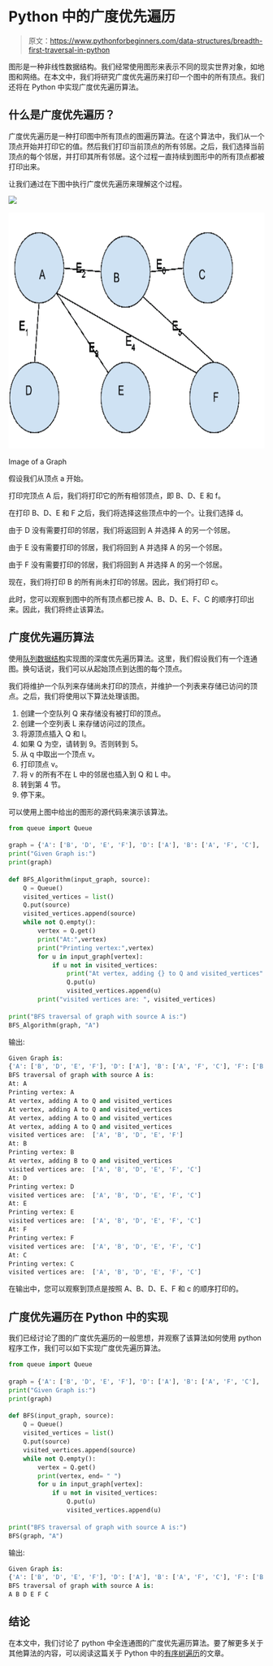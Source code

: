 # Python 中的广度优先遍历

> 原文：<https://www.pythonforbeginners.com/data-structures/breadth-first-traversal-in-python>

图形是一种非线性数据结构。我们经常使用图形来表示不同的现实世界对象，如地图和网络。在本文中，我们将研究广度优先遍历来打印一个图中的所有顶点。我们还将在 Python 中实现广度优先遍历算法。

## 什么是广度优先遍历？

广度优先遍历是一种打印图中所有顶点的图遍历算法。在这个算法中，我们从一个顶点开始并打印它的值。然后我们打印当前顶点的所有邻居。之后，我们选择当前顶点的每个邻居，并打印其所有邻居。这个过程一直持续到图形中的所有顶点都被打印出来。

让我们通过在下图中执行广度优先遍历来理解这个过程。

![](img/034cf5399a74b084b1f802b0539cdab1.png)

<noscript><img src="img/b6b6d889318681292967b2664aef2f67.png" alt="" width="720" height="465" data-original-src="https://lh6.googleusercontent.com/iiVHIGpE3k91Z6h905rcXZ9-cuKrzaCbKPkZIFqj_khdy1QCdJXkAQAJdUNAGlYCGBybv4aR6eBETBlC9frad_LFoWvrsJK0AXY78AC_YiSxe5FreMNino8jJfqqtlMqXUggth2H=s0"/></noscript>

Image of a Graph

假设我们从顶点 a 开始。

打印完顶点 A 后，我们将打印它的所有相邻顶点，即 B、D、E 和 f。

在打印 B、D、E 和 F 之后，我们将选择这些顶点中的一个。让我们选择 d。

由于 D 没有需要打印的邻居，我们将返回到 A 并选择 A 的另一个邻居。

由于 E 没有需要打印的邻居，我们将回到 A 并选择 A 的另一个邻居。

由于 F 没有需要打印的邻居，我们将回到 A 并选择 A 的另一个邻居。

现在，我们将打印 B 的所有尚未打印的邻居。因此，我们将打印 c。

此时，您可以观察到图中的所有顶点都已按 A、B、D、E、F、C 的顺序打印出来。因此，我们将终止该算法。

## 广度优先遍历算法

使用[队列数据结构](https://www.pythonforbeginners.com/queue/queue-in-python)实现图的深度优先遍历算法。这里，我们假设我们有一个连通图。换句话说，我们可以从起始顶点到达图的每个顶点。

我们将维护一个队列来存储尚未打印的顶点，并维护一个列表来存储已访问的顶点。之后，我们将使用以下算法处理该图。

1.  创建一个空队列 Q 来存储没有被打印的顶点。
2.  创建一个空列表 L 来存储访问过的顶点。
3.  将源顶点插入 Q 和 l。
4.  如果 Q 为空，请转到 9。否则转到 5。
5.  从 q 中取出一个顶点 v。
6.  打印顶点 v。
7.  将 v 的所有不在 L 中的邻居也插入到 Q 和 L 中。
8.  转到第 4 节。
9.  停下来。

可以使用上图中给出的图形的源代码来演示该算法。

```py
from queue import Queue

graph = {'A': ['B', 'D', 'E', 'F'], 'D': ['A'], 'B': ['A', 'F', 'C'], 'F': ['B', 'A'], 'C': ['B'], 'E': ['A']}
print("Given Graph is:")
print(graph)

def BFS_Algorithm(input_graph, source):
    Q = Queue()
    visited_vertices = list()
    Q.put(source)
    visited_vertices.append(source)
    while not Q.empty():
        vertex = Q.get()
        print("At:",vertex)
        print("Printing vertex:",vertex)
        for u in input_graph[vertex]:
            if u not in visited_vertices:
                print("At vertex, adding {} to Q and visited_vertices".format(vertex, u))
                Q.put(u)
                visited_vertices.append(u)
        print("visited vertices are: ", visited_vertices)

print("BFS traversal of graph with source A is:")
BFS_Algorithm(graph, "A") 
```

输出:

```py
Given Graph is:
{'A': ['B', 'D', 'E', 'F'], 'D': ['A'], 'B': ['A', 'F', 'C'], 'F': ['B', 'A'], 'C': ['B'], 'E': ['A']}
BFS traversal of graph with source A is:
At: A
Printing vertex: A
At vertex, adding A to Q and visited_vertices
At vertex, adding A to Q and visited_vertices
At vertex, adding A to Q and visited_vertices
At vertex, adding A to Q and visited_vertices
visited vertices are:  ['A', 'B', 'D', 'E', 'F']
At: B
Printing vertex: B
At vertex, adding B to Q and visited_vertices
visited vertices are:  ['A', 'B', 'D', 'E', 'F', 'C']
At: D
Printing vertex: D
visited vertices are:  ['A', 'B', 'D', 'E', 'F', 'C']
At: E
Printing vertex: E
visited vertices are:  ['A', 'B', 'D', 'E', 'F', 'C']
At: F
Printing vertex: F
visited vertices are:  ['A', 'B', 'D', 'E', 'F', 'C']
At: C
Printing vertex: C
visited vertices are:  ['A', 'B', 'D', 'E', 'F', 'C'] 
```

在输出中，您可以观察到顶点是按照 A、B、D、E、F 和 c 的顺序打印的。

## 广度优先遍历在 Python 中的实现

我们已经讨论了图的广度优先遍历的一般思想，并观察了该算法如何使用 python 程序工作，我们可以如下实现广度优先遍历算法。

```py
from queue import Queue

graph = {'A': ['B', 'D', 'E', 'F'], 'D': ['A'], 'B': ['A', 'F', 'C'], 'F': ['B', 'A'], 'C': ['B'], 'E': ['A']}
print("Given Graph is:")
print(graph)

def BFS(input_graph, source):
    Q = Queue()
    visited_vertices = list()
    Q.put(source)
    visited_vertices.append(source)
    while not Q.empty():
        vertex = Q.get()
        print(vertex, end= " ")
        for u in input_graph[vertex]:
            if u not in visited_vertices:
                Q.put(u)
                visited_vertices.append(u)

print("BFS traversal of graph with source A is:")
BFS(graph, "A") 
```

输出:

```py
Given Graph is:
{'A': ['B', 'D', 'E', 'F'], 'D': ['A'], 'B': ['A', 'F', 'C'], 'F': ['B', 'A'], 'C': ['B'], 'E': ['A']}
BFS traversal of graph with source A is:
A B D E F C 
```

## 结论

在本文中，我们讨论了 python 中全连通图的广度优先遍历算法。要了解更多关于其他算法的内容，可以阅读这篇关于 Python 中的[有序树遍历](https://www.pythonforbeginners.com/data-structures/in-order-tree-traversal-in-python)的文章。